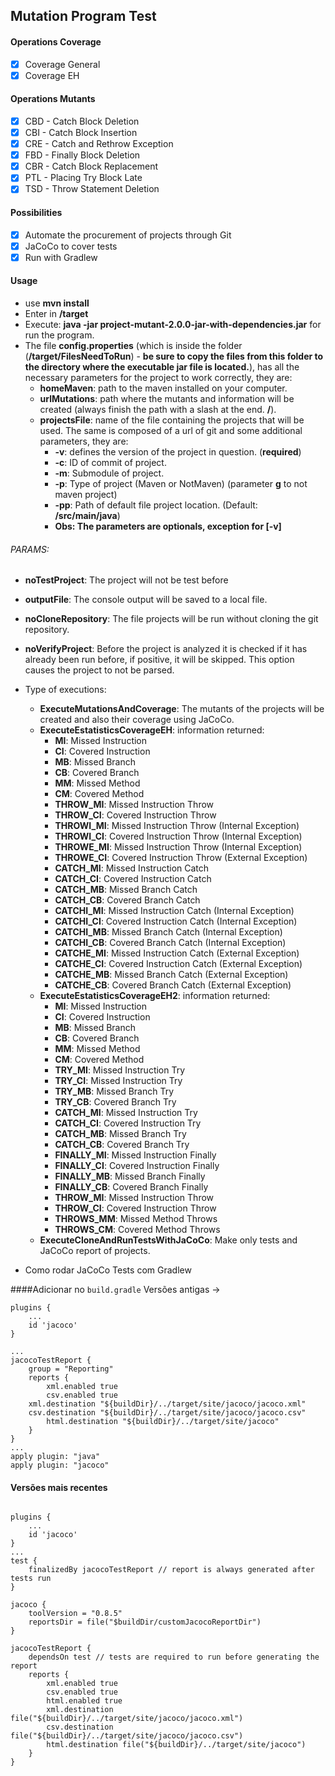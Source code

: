 ## Mutation Program Test

#### Operations Coverage

- [x] Coverage General
- [x] Coverage EH
                                       
#### Operations Mutants

- [x] CBD - Catch Block Deletion
- [x] CBI - Catch Block Insertion
- [x] CRE - Catch and Rethrow Exception
- [x] FBD - Finally Block Deletion
- [x] CBR - Catch Block Replacement
- [x] PTL - Placing Try Block Late
- [x] TSD - Throw Statement Deletion

#### Possibilities

- [x] Automate the procurement of projects through Git
- [x] JaCoCo to cover tests
- [x] Run with Gradlew

#### Usage

- use **mvn install**
- Enter in **/target**
- Execute: **java -jar project-mutant-2.0.0-jar-with-dependencies.jar** for run the program.
- The file **config.properties** (which is inside the folder (**/target/FilesNeedToRun**) - **be sure to copy the files from this folder to the directory where the executable jar file is located.**), has all the necessary parameters for the project to work correctly, they are:
  - **homeMaven**: path to the maven installed on your computer.
  - **urlMutations**: path where the mutants and information will be created (always finish the path with a slash at the end. **/**).
  - **projectsFile**: name of the file containing the projects that will be used. The same is composed of a url of git and some additional parameters, they are:
    - **-v**: defines the version of the project in question. (**required**)
    - **-c**: ID of commit of project.
    - **-m**: Submodule of project.
    - **-p**: Type of project (Maven or NotMaven) (parameter **g** to not maven project)
    - **-pp**: Path of default file project location. (Default: **/src/main/java**)
    - **Obs: The parameters are optionals, exception for [-v]** 


###### PARAMS: 
- **noTestProject**: The project will not be test before 
- **outputFile**: The console output will be saved to a local file.
- **noCloneRepository**: The file projects will be run without cloning the git repository.
- **noVerifyProject**: Before the project is analyzed it is checked if it has already been run before, if positive, it will be skipped. This option causes the project to not be parsed.
- Type of executions: 
  - **ExecuteMutationsAndCoverage**: The mutants of the projects will be created and also their coverage using JaCoCo.
  - **ExecuteEstatisticsCoverageEH**: information returned:
    - **MI**: Missed Instruction
    - **CI**: Covered Instruction 
    - **MB**: Missed Branch
    - **CB**: Covered Branch
    - **MM**: Missed Method	
    - **CM**: Covered Method
    - **THROW_MI**: Missed Instruction Throw
    - **THROW_CI**: Covered Instruction Throw
    - **THROWI_MI**: Missed Instruction Throw (Internal Exception) 
    - **THROWI_CI**: Covered Instruction Throw (Internal Exception)
    - **THROWE_MI**: Missed Instruction Throw (Internal Exception)
    - **THROWE_CI**: Covered Instruction Throw (External Exception)
    - **CATCH_MI**: Missed Instruction Catch
    - **CATCH_CI**: Covered Instruction Catch
    - **CATCH_MB**: Missed Branch Catch
    - **CATCH_CB**: Covered Branch Catch
    - **CATCHI_MI**: Missed Instruction Catch (Internal Exception)
    - **CATCHI_CI**: Covered Instruction Catch (Internal Exception)
    - **CATCHI_MB**: Missed Branch Catch (Internal Exception)
    - **CATCHI_CB**: Covered Branch Catch (Internal Exception)
    - **CATCHE_MI**: Missed Instruction Catch (External Exception)
    - **CATCHE_CI**: Covered Instruction Catch (External Exception)
    - **CATCHE_MB**: Missed Branch Catch (External Exception)
    - **CATCHE_CB**: Covered Branch Catch (External Exception)
  - **ExecuteEstatisticsCoverageEH2**: information returned:
    - **MI**: Missed Instruction
    - **CI**: Covered Instruction 
    - **MB**: Missed Branch
    - **CB**: Covered Branch
    - **MM**: Missed Method	
    - **CM**: Covered Method
    - **TRY_MI**: Missed Instruction Try
    - **TRY_CI**: Missed Instruction Try
    - **TRY_MB**: Missed Branch Try	
    - **TRY_CB**: Covered Branch Try	
    - **CATCH_MI**: Missed Instruction Try
    - **CATCH_CI**: Covered Instruction Try
    - **CATCH_MB**:	Missed Branch Try
    - **CATCH_CB**: Covered Branch Try
    - **FINALLY_MI**: Missed Instruction Finally
    - **FINALLY_CI**: Covered Instruction Finally
    - **FINALLY_MB**: Missed Branch Finally
    - **FINALLY_CB**: Covered Branch Finally
    - **THROW_MI**: Missed Instruction Throw
    - **THROW_CI**: Covered Instruction Throw
    - **THROWS_MM**: Missed Method Throws
    - **THROWS_CM**: Covered Method Throws
  - **ExecuteCloneAndRunTestsWithJaCoCo**: Make only tests and JaCoCo report of projects.


- Como rodar JaCoCo Tests com Gradlew

####Adicionar no `build.gradle` Versões antigas -> 
```
plugins {
    ...
    id 'jacoco'
}

...
jacocoTestReport {
    group = "Reporting"
    reports {
        xml.enabled true
        csv.enabled true
	xml.destination "${buildDir}/../target/site/jacoco/jacoco.xml"
	csv.destination "${buildDir}/../target/site/jacoco/jacoco.csv"
        html.destination "${buildDir}/../target/site/jacoco"
    }
}
...
apply plugin: "java"
apply plugin: "jacoco"

```


#### Versões mais recentes

```

plugins {
    ...
    id 'jacoco'
}
...
test {
    finalizedBy jacocoTestReport // report is always generated after tests run
}

jacoco {
    toolVersion = "0.8.5"
    reportsDir = file("$buildDir/customJacocoReportDir")
}

jacocoTestReport {
    dependsOn test // tests are required to run before generating the report
    reports {
        xml.enabled true
        csv.enabled true
        html.enabled true
        xml.destination file("${buildDir}/../target/site/jacoco/jacoco.xml")
        csv.destination file("${buildDir}/../target/site/jacoco/jacoco.csv")
        html.destination file("${buildDir}/../target/site/jacoco")
    }
}
```